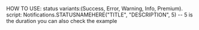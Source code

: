 HOW TO USE:
status variants:(Success, Error, Warning, Info, Premium).
script: Notifications.STATUSNAMEHERE("TITLE", "DESCRIPTION", 5) -- 5 is the duration
you can also check the example
